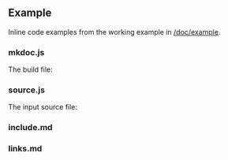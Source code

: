 ## Example

Inline code examples from the working example in [/doc/example](/doc/example).

### mkdoc.js

The build file:

<? @source {javascript} ../example/mkdoc.js ?>

### source.js

The input source file:

<? @source {markdown} ../example/source.md ?>

### include.md

<? @source {markdown} ../example/include.md ?>

### links.md

<? @source {markdown} ../example/links.md ?>

